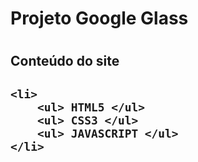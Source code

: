 <h1> Projeto Google Glass <h1/>
  

	
<h2> Conteúdo do site <h2>

	<li>
		<ul> HTML5 </ul>
		<ul> CSS3 </ul>
		<ul> JAVASCRIPT </ul>
	</li>
	
